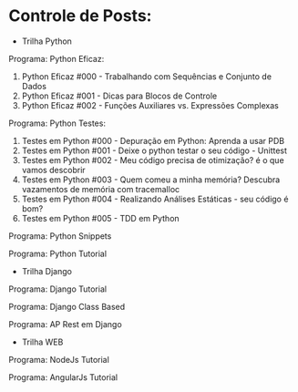 
# Controle de Posts:

- Trilha Python

Programa: Python Eficaz:

1. Python Eficaz #000 - Trabalhando com Sequências e Conjunto de Dados
2. Python Eficaz #001 - Dicas para Blocos de Controle
3. Python Eficaz #002 - Funções Auxiliares vs. Expressões Complexas

Programa: Python Testes:

1. Testes em Python #000 - Depuração em Python: Aprenda a usar PDB
2. Testes em Python #001 - Deixe o python testar o seu código - Unittest
3. Testes em Python #002 - Meu código precisa de otimização? é o que vamos descobrir
4. Testes em Python #003 - Quem comeu a minha memória? Descubra vazamentos de memória com tracemalloc
5. Testes em Python #004 - Realizando Análises Estáticas - seu código é bom?
6. Testes em Python #005 - TDD em Python

Programa: Python Snippets

Programa: Python Tutorial

- Trilha Django

Programa: Django Tutorial

Programa: Django Class Based

Programa: AP Rest em Django

- Trilha WEB

Programa: NodeJs Tutorial

Programa: AngularJs Tutorial
